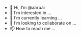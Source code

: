 - 👋 Hi, I’m @aarpai
- 👀 I’m interested in ...
- 🌱 I’m currently learning ...
- 💞️ I’m looking to collaborate on ...
- 📫 How to reach me ...

<!---
aarpai/aarpai is a ✨ special ✨ repository because its `README.md` (this file) appears on your GitHub profile.
You can click the Preview link to take a look at your changes.
--->
